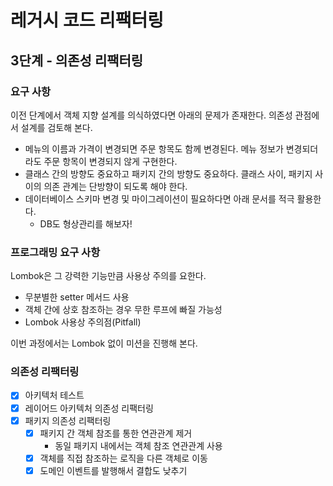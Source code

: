 # 레거시 코드 리팩터링

## 3단계 - 의존성 리팩터링

### 요구 사항
이전 단계에서 객체 지향 설계를 의식하였다면 아래의 문제가 존재한다. 의존성 관점에서 설계를 검토해 본다.

- 메뉴의 이름과 가격이 변경되면 주문 항목도 함께 변경된다. 메뉴 정보가 변경되더라도 주문 항목이 변경되지 않게 구현한다.
- 클래스 간의 방향도 중요하고 패키지 간의 방향도 중요하다. 클래스 사이, 패키지 사이의 의존 관계는 단방향이 되도록 해야 한다.
- 데이터베이스 스키마 변경 및 마이그레이션이 필요하다면 아래 문서를 적극 활용한다.
  - DB도 형상관리를 해보자!

### 프로그래밍 요구 사항
Lombok은 그 강력한 기능만큼 사용상 주의를 요한다.

- 무분별한 setter 메서드 사용
- 객체 간에 상호 참조하는 경우 무한 루프에 빠질 가능성
- Lombok 사용상 주의점(Pitfall)

이번 과정에서는 Lombok 없이 미션을 진행해 본다.

### 의존성 리팩터링
- [x] 아키텍처 테스트
- [x] 레이어드 아키텍처 의존성 리팩터링
- [x] 패키지 의존성 리팩터링
  - [x] 패키지 간 객체 참조를 통한 연관관계 제거
    - 동일 패키지 내에서는 객체 참조 연관관계 사용
  - [x] 객체를 직접 참조하는 로직을 다른 객체로 이동
  - [x] 도메인 이벤트를 발행해서 결합도 낮추기
